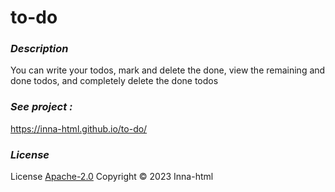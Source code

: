 # to-do

### ***Description***

You can write your todos, mark and delete the done, view the remaining and done todos, and completely delete the done todos

### ***See project :***

https://inna-html.github.io/to-do/

### ***License***

License [Apache-2.0](https://www.apache.org/licenses/LICENSE-2.0) Copyright © 2023 Inna-html
